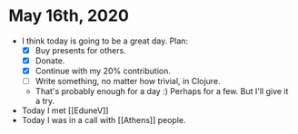 # May 16th, 2020
- I think today is going to be a great day. Plan:
    - [x] Buy presents for others.
    - [x] Donate.
    - [x] Continue with my 20% contribution.
    - [ ] Write something, no matter how trivial, in Clojure.
    - That's probably enough for a day :) Perhaps for a few. But I'll give it a try.
- Today I met [[EduneV]]
- Today I was in a call with [[Athens]] people.

